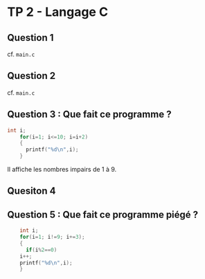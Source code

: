 #  TP 2 - Langage C

## Question 1

cf. `main.c`

## Question 2

cf. `main.c`

## Question 3 : Que fait ce programme ?

```C
int i;
    for(i=1; i<=10; i=i+2)
    {
      printf("%d\n",i);
    }
```

Il affiche les nombres impairs de 1 à 9.

## Quesiton 4

## Question 5 : Que fait ce programme piégé ?

```C
	int i;
	for(i=1; i!=9; i+=3);
	{
      if(i%2==0)
	i++;
 	printf("%d\n",i);
	}
```